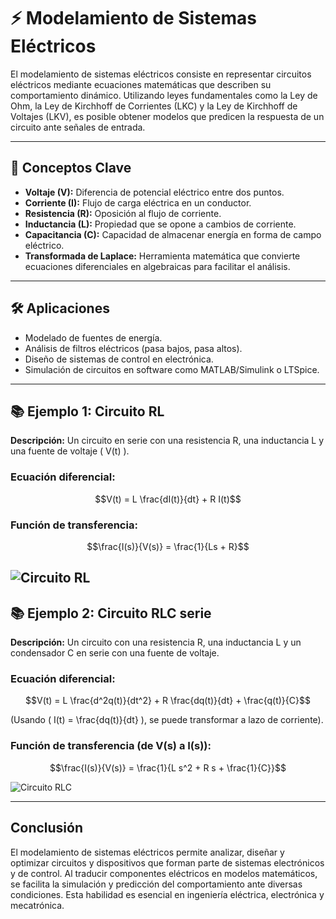 # ⚡ Modelamiento de Sistemas Eléctricos

El modelamiento de sistemas eléctricos consiste en representar circuitos eléctricos mediante ecuaciones matemáticas que describen su comportamiento dinámico. Utilizando leyes fundamentales como la Ley de Ohm, la Ley de Kirchhoff de Corrientes (LKC) y la Ley de Kirchhoff de Voltajes (LKV), es posible obtener modelos que predicen la respuesta de un circuito ante señales de entrada.

---

## 🔑 Conceptos Clave

- **Voltaje (V):** Diferencia de potencial eléctrico entre dos puntos.
- **Corriente (I):** Flujo de carga eléctrica en un conductor.
- **Resistencia (R):** Oposición al flujo de corriente.
- **Inductancia (L):** Propiedad que se opone a cambios de corriente.
- **Capacitancia (C):** Capacidad de almacenar energía en forma de campo eléctrico.
- **Transformada de Laplace:** Herramienta matemática que convierte ecuaciones diferenciales en algebraicas para facilitar el análisis.

---

## 🛠️ Aplicaciones

- Modelado de fuentes de energía.
- Análisis de filtros eléctricos (pasa bajos, pasa altos).
- Diseño de sistemas de control en electrónica.
- Simulación de circuitos en software como MATLAB/Simulink o LTSpice.

---

## 📚 Ejemplo 1: Circuito RL

**Descripción:** Un circuito en serie con una resistencia R, una inductancia L y una fuente de voltaje \( V(t) \).

### Ecuación diferencial:

```math
V(t) = L \frac{dI(t)}{dt} + R I(t)
```

### Función de transferencia:

```math
\frac{I(s)}{V(s)} = \frac{1}{Ls + R}
```

![Circuito RL]([https://upload.wikimedia.org/wikipedia/commons/thumb/b/b9/RL_circuit.svg/320px-RL_circuit.svg.png])
---

## 📚 Ejemplo 2: Circuito RLC serie

**Descripción:** Un circuito con una resistencia R, una inductancia L y un condensador C en serie con una fuente de voltaje.

### Ecuación diferencial:

```math
V(t) = L \frac{d^2q(t)}{dt^2} + R \frac{dq(t)}{dt} + \frac{q(t)}{C}
```

(Usando \( I(t) = \frac{dq(t)}{dt} \), se puede transformar a lazo de corriente).

### Función de transferencia (de V(s) a I(s)):

```math
\frac{I(s)}{V(s)} = \frac{1}{L s^2 + R s + \frac{1}{C}}
```

![Circuito RLC](https://upload.wikimedia.org/wikipedia/commons/thumb/3/34/RLC_series.svg/320px-RLC_series.svg.png)

---

## Conclusión

El modelamiento de sistemas eléctricos permite analizar, diseñar y optimizar circuitos y dispositivos que forman parte de sistemas electrónicos y de control. Al traducir componentes eléctricos en modelos matemáticos, se facilita la simulación y predicción del comportamiento ante diversas condiciones. Esta habilidad es esencial en ingeniería eléctrica, electrónica y mecatrónica.
